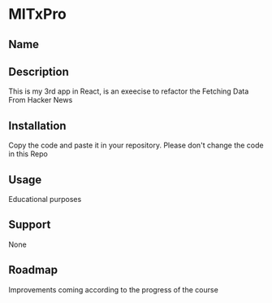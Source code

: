 # MITxPro

## Name  


## Description  
This is my 3rd app in React, is an exeecise to refactor the Fetching Data From Hacker News

## Installation 
Copy the code and paste it in your repository.  Please don't change the code in this Repo

## Usage
Educational purposes

## Support
None

## Roadmap
Improvements coming according to the progress of the course